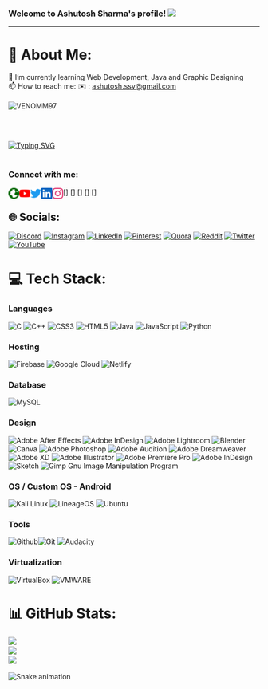 ### Welcome to Ashutosh Sharma's profile! <img src="https://media.giphy.com/media/hvRJCLFzcasrR4ia7z/giphy.gif" width="28">

---

# 💫 About Me:
🌱 I’m currently learning Web Development, Java and Graphic Designing<br> 📫 How to reach me: ✉️ : ashutosh.ssv@gmail.com<br><br>
<img src="https://komarev.com/ghpvc/?username=venomm97&label=Profile%20views&color=0e75b6&style=for-the-badge" alt="VENOMM97" /> </p><br><br>

[![Typing SVG](https://readme-typing-svg.herokuapp.com?font=Montserrat&size=28&duration=2000&lines=Web+Developer;Photographer;Videographer;Video+Editor;Music+Editor;Graphic+Designer)](https://git.io/typing-svg)<br><br>

### Connect with me:

[<img align="left" alt="https://ashu97.netlify.app/" width="22px" src="images/globe.svg" />]
[<img align="left" alt="dansiegel | YouTube" width="22px" src="images/youtube.svg" />]
[<img align="left" alt="DanJSiegel | Twitter" width="22px" src="images/twitter.svg" />]
[<img align="left" alt="DanSiegel | LinkedIn" width="22px" src="images/linkedin.svg" />]
[<img align="left" alt="_dansiegel_ | Instagram" width="22px" src="images/instagram.svg" />]

## 🌐 Socials:
[![Discord](https://img.shields.io/badge/Discord-%237289DA.svg?logo=discord&logoColor=white)](htttps://discord.gg/Mvuqupuecf) [![Instagram](https://img.shields.io/badge/Instagram-%23E4405F.svg?logo=Instagram&logoColor=white)](https://instagram.com/shaayyrr) [![LinkedIn](https://img.shields.io/badge/LinkedIn-%230077B5.svg?logo=linkedin&logoColor=white)](https://linkedin.com/in/ashutosh-sharma-106659113/) [![Pinterest](https://img.shields.io/badge/Pinterest-%23E60023.svg?logo=Pinterest&logoColor=white)](https://pinterest.com/ashuuphotography/) [![Quora](https://img.shields.io/badge/Quora-%23B92B27.svg?logo=Quora&logoColor=white)](https://www.quora.com/profile/Ashutosh-Sharma-675) [![Reddit](https://img.shields.io/badge/Reddit-%23FF4500.svg?logo=Reddit&logoColor=white)](https://reddit.com/user/VENOMs97) [![Twitter](https://img.shields.io/badge/Twitter-%231DA1F2.svg?logo=Twitter&logoColor=white)](https://twitter.com/shaayyrr) [![YouTube](https://img.shields.io/badge/YouTube-%23FF0000.svg?logo=YouTube&logoColor=white)](https://youtube.com/c/UCDNiZwdkat5VqG5kUV89rkA) 

# 💻 Tech Stack:

### Languages 
![C](https://img.shields.io/badge/c-%2300599C.svg?style=for-the-badge&logo=c&logoColor=white) ![C++](https://img.shields.io/badge/c++-%2300599C.svg?style=for-the-badge&logo=c%2B%2B&logoColor=white) ![CSS3](https://img.shields.io/badge/css3-%231572B6.svg?style=for-the-badge&logo=css3&logoColor=white) ![HTML5](https://img.shields.io/badge/html5-%23E34F26.svg?style=for-the-badge&logo=html5&logoColor=white) ![Java](https://img.shields.io/badge/java-%23ED8B00.svg?style=for-the-badge&logo=java&logoColor=white) ![JavaScript](https://img.shields.io/badge/javascript-%23323330.svg?style=for-the-badge&logo=javascript&logoColor=%23F7DF1E) ![Python](https://img.shields.io/badge/python-3670A0?style=for-the-badge&logo=python&logoColor=ffdd54) 


### Hosting
![Firebase](https://img.shields.io/badge/firebase-%23039BE5.svg?style=for-the-badge&logo=firebase) ![Google Cloud](https://img.shields.io/badge/Google%20Cloud-%234285F4.svg?style=for-the-badge&logo=google-cloud&logoColor=white) ![Netlify](https://img.shields.io/badge/netlify-%23000000.svg?style=for-the-badge&logo=netlify&logoColor=#00C7B7)

### Database
![MySQL](https://img.shields.io/badge/MySQL-005C84?style=for-the-badge&logo=mysql&logoColor=white)

### Design
![Adobe After Effects](https://img.shields.io/badge/Adobe%20After%20Effects-9999FF.svg?style=for-the-badge&logo=Adobe%20After%20Effects&logoColor=white) ![Adobe InDesign](https://img.shields.io/badge/Adobe%20InDesign-FF3366?style=for-the-badge&logo=Adobe%20InDesign&logoColor=white) ![Adobe Lightroom](https://img.shields.io/badge/Adobe%20Lightroom-31A8FF.svg?style=for-the-badge&logo=Adobe%20Lightroom&logoColor=white) ![Blender](https://img.shields.io/badge/blender-%23F5792A.svg?style=for-the-badge&logo=blender&logoColor=white) ![Canva](https://img.shields.io/badge/Canva-%2300C4CC.svg?style=for-the-badge&logo=Canva&logoColor=white) ![Adobe Photoshop](https://img.shields.io/badge/adobephotoshop-%2331A8FF.svg?style=for-the-badge&logo=adobephotoshop&logoColor=white) ![Adobe Audition](https://img.shields.io/badge/Adobe%20Audition-9999FF.svg?style=for-the-badge&logo=Adobe%20Audition&logoColor=white) ![Adobe Dreamweaver](https://img.shields.io/badge/Adobe%20Dreamweaver-FF61F6.svg?style=for-the-badge&logo=Adobe%20Dreamweaver&logoColor=white) ![Adobe XD](https://img.shields.io/badge/Adobe%20XD-470137?style=for-the-badge&logo=Adobe%20XD&logoColor=#FF61F6) ![Adobe Illustrator](https://img.shields.io/badge/adobeillustrator-%23FF9A00.svg?style=for-the-badge&logo=adobeillustrator&logoColor=white) ![Adobe Premiere Pro](https://img.shields.io/badge/Adobe%20Premiere%20Pro-9999FF.svg?style=for-the-badge&logo=Adobe%20Premiere%20Pro&logoColor=white) ![Adobe InDesign](https://img.shields.io/badge/Adobe%20InDesign-49021F?style=for-the-badge&logo=adobeindesign&logoColor=white) ![Sketch](https://img.shields.io/badge/Sketch-FFB387?style=for-the-badge&logo=sketch&logoColor=black) ![Gimp Gnu Image Manipulation Program](https://img.shields.io/badge/Gimp-657D8B?style=for-the-badge&logo=gimp&logoColor=FFFFFF)

### OS / Custom OS - Android
![Kali Linux](https://img.shields.io/badge/Kali_Linux-557C94?style=for-the-badge&logo=kali-linux&logoColor=white) ![LineageOS](https://img.shields.io/badge/lineageos-167C80?style=for-the-badge&logo=lineageos&logoColor=white) ![Ubuntu](https://img.shields.io/badge/Ubuntu-E95420?style=for-the-badge&logo=ubuntu&logoColor=white)

### Tools
![Github](https://img.shields.io/badge/GitHub-100000?style=for-the-badge&logo=github&logoColor=white)![Git](https://img.shields.io/badge/GIT-E44C30?style=for-the-badge&logo=git&logoColor=white)
![Audacity](https://img.shields.io/badge/Audacity-0000CC?style=for-the-badge&logo=audacity&logoColor=white)

### Virtualization 

![VirtualBox](https://img.shields.io/badge/VirtualBox-21416b?style=for-the-badge&logo=VirtualBox&logoColor=white) ![VMWARE](https://img.shields.io/badge/VMware-231f20?style=for-the-badge&logo=VMware&logoColor=white)

# 📊 GitHub Stats:
![](https://github-readme-stats.vercel.app/api?username=venomm97&theme=dark&hide_border=true&include_all_commits=true&count_private=false)<br/>
![](https://github-readme-streak-stats.herokuapp.com/?user=venomm97&theme=dark&hide_border=true)<br/>
![](https://github-readme-stats.vercel.app/api/top-langs/?username=venomm97&theme=dark&hide_border=true&include_all_commits=true&count_private=false&layout=compact)

![Snake animation](https://github.com/carlosdancr/carlosdancr/blob/output/github-contribution-grid-snake.svg)
